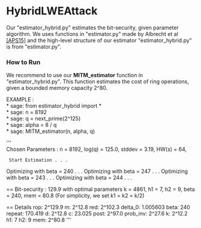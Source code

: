 # HybridLWEAttack

Our "estimator_hybrid.py" estimates the bit-security, given parameter algorithm.
We uses functions in "estimator.py" made by Albrecht et al [[APS15]](https://eprint.iacr.org/2015/046)
and the high-level structure of our estimator "estimator_hybrid.py" is from "estimator.py".

### How to Run

We recommend to use our **MITM_estimator** function in "estimator_hybrid.py". This function estimates the cost of ring operations, given a bounded memory capacity 2^80.

EXAMPLE :\
    * sage: from estimator_hybrid import *\
    * sage: n = 8192\
    * sage: q = next_prime(2^125)\
    * sage: alpha = 8 / q\
    * sage: MITM_estimator(n, alpha, q)
    
    
    
'''    
    Chosen Parameters : 
     n =  8192, log(q) = 125.0, stddev =  3.19, HW(s) =   64,
     
     Start Estimation . . .

Optimizing with beta =  240 . . .
Optimizing with beta =  247 . . .
Optimizing with beta =  243 . . .
Optimizing with beta =  244 . . .

== Bit-security : 129.9 with optimal parameters
     k =  4861, h1 =  7, h2 =  9, beta =  240, mem =  80.8
             (For simplicity, we set k1 = k2 = k/2)

== Details
         rop:  2^129.9
           m:   2^12.8
         red:  2^102.3
     delta_0: 1.005603
        beta:      240
      repeat:  170.419
           d:   2^12.8
           c:   23.025
        post:   2^97.0
    prob_inv:   2^27.6
           k:   2^12.2
          h1:        7
          h2:        9
         mem:   2^80.8
'''
